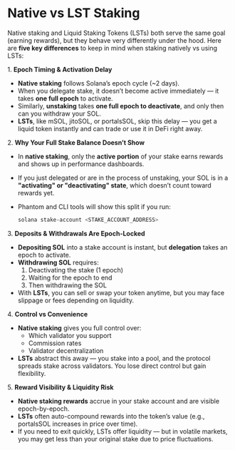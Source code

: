 # Native vs LST Staking

Native staking and Liquid Staking Tokens (LSTs) both serve the same goal (earning rewards), but they behave very differently under the hood. Here are **five key differences** to keep in mind when staking natively vs using LSTs:

1\. **Epoch Timing & Activation Delay**

* **Native staking** follows Solana’s epoch cycle (\~2 days).
* When you delegate stake, it doesn’t become active immediately — it takes **one full epoch** to activate.
* Similarly, **unstaking** takes **one full epoch to deactivate**, and only then can you withdraw your SOL.
* **LSTs**, like mSOL, jitoSOL, or portalsSOL, skip this delay — you get a liquid token instantly and can trade or use it in DeFi right away.

2\. **Why Your Full Stake Balance Doesn’t Show**

* In **native staking**, only the **active portion** of your stake earns rewards and shows up in performance dashboards.
* If you just delegated or are in the process of unstaking, your SOL is in a **"activating" or "deactivating" state**, which doesn’t count toward rewards yet.
*   Phantom and CLI tools will show this split if you run:

    ```bash
    solana stake-account <STAKE_ACCOUNT_ADDRESS>
    ```

3\. **Deposits & Withdrawals Are Epoch-Locked**

* **Depositing SOL** into a stake account is instant, but **delegation** takes an epoch to activate.
* **Withdrawing SOL** requires:
  1. Deactivating the stake (1 epoch)
  2. Waiting for the epoch to end
  3. Then withdrawing the SOL
* With **LSTs**, you can sell or swap your token anytime, but you may face slippage or fees depending on liquidity.

4\. **Control vs Convenience**

* **Native staking** gives you full control over:
  * Which validator you support
  * Commission rates
  * Validator decentralization
* **LSTs** abstract this away — you stake into a pool, and the protocol spreads stake across validators. You lose direct control but gain flexibility.

5\. **Reward Visibility & Liquidity Risk**

* **Native staking rewards** accrue in your stake account and are visible epoch-by-epoch.
* **LSTs** often auto-compound rewards into the token’s value (e.g., portalsSOL increases in price over time).
* If you need to exit quickly, LSTs offer liquidity — but in volatile markets, you may get less than your original stake due to price fluctuations.

